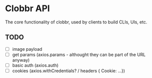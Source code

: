 # Clobbr API

The core functionality of clobbr, used by clients to build CLIs, UIs, etc.

## TODO

- [ ] image payload
- [ ] get params (axios.params - althought they can be part of the URL anyway)
- [ ] basic auth (axios.auth)
- [ ] cookies (axios.withCredentials? / headers { Cookie: ...})
